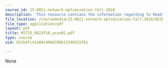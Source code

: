 ```yaml
---
course_id: 15-082j-network-optimization-fall-2010
description: 'This resource contians the information regarding to Readings in AMO. '
file_location: /coursemedia/15-082j-network-optimization-fall-2010/822b4fc41a04c499d789612240315f61_MIT15_082JF10_assn01.pdf
file_type: application/pdf
layout: pdf
title: MIT15_082JF10_assn01.pdf
type: course
uid: 822b4fc41a04c499d789612240315f61

---
```

None